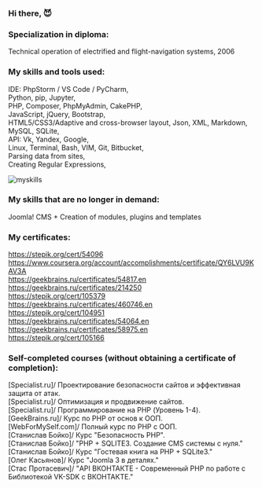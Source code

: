 ### Hi there, 😈

### Specialization in diploma:
Technical operation of electrified and flight-navigation systems, 2006

### My skills and tools used:
IDE: PhpStorm / VS Code / PyCharm, <br/>
Python, pip, Jupyter, <br/>
PHP, Composer, PhpMyAdmin, CakePHP, <br/> 
JavaScript, jQuery, Bootstrap, <br/>
HTML5/CSS3/Adaptive and cross-browser layout, Json, XML, Markdown, <br/>
MySQL, SQLite, <br/>
API: Vk, Yandex, Google, <br/>
Linux, Terminal, Bash, VIM, Git, Bitbucket, <br/>
Parsing data from sites, <br/>
Creating Regular Expressions, <br/>

![myskills](https://github-readme-stats.vercel.app/api/top-langs/?username=patsuckow&layout=compact&exclude_repo=PingMeRN&theme=nord)

### My skills that are no longer in demand:
Joomla! CMS + Creation of modules, plugins and templates<br/>

### My certificates:
https://stepik.org/cert/54096 <br/>
https://www.coursera.org/account/accomplishments/certificate/QY6LVU9KAV3A <br/>
https://geekbrains.ru/certificates/54817.en <br/>
https://geekbrains.ru/certificates/214250 <br/>
https://stepik.org/cert/105379 <br/>
https://geekbrains.ru/certificates/460746.en <br/>
https://stepik.org/cert/104951 <br/>
https://geekbrains.ru/certificates/54064.en <br/>
https://geekbrains.ru/certificates/58975.en <br/>
https://stepik.org/cert/105166 <br/>

### Self-completed courses (without obtaining a certificate of completion):
[Specialist.ru]/ Проектирование безопасности сайтов и эффективная защита от атак. <br/>
[Specialist.ru]/ Оптимизация и продвижение сайтов. <br/>
[Specialist.ru]/ Программирование на PHP (Уровень 1-4). <br/>
[GeekBrains.ru]/ Курс по PHP от основ к ООП. <br/>
[WebForMySelf.com]/ Полный курс по PHP с ООП. <br/>
[Станислав Бойко]/ Курс "Безопасность PHP". <br/>
[Станислав Бойко]/ "PHP + SQLITE3. Создание CMS системы с нуля." <br/>
[Станислав Бойко]/ Курс "Гостевая книга на PHP + SQLite3." <br/>
[Олег Касьянов]/ Курс "Joomla 3 в деталях." <br/>
[Стас Протасевич]/ "API ВКОНТАКТЕ - Современный PHP по работе с Библиотекой VK-SDK с ВКОНТАКТЕ." <br/>
